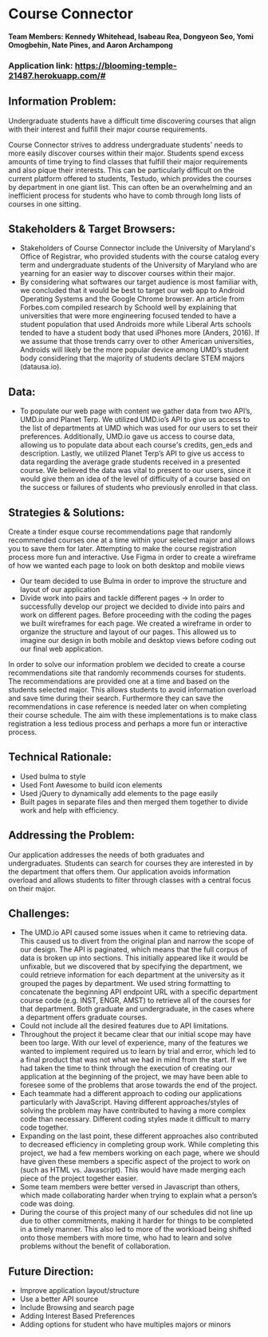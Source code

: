 # Course Connector
 
#### Team Members:  Kennedy Whitehead, Isabeau Rea, Dongyeon Seo, Yomi Omogbehin, Nate Pines, and Aaron Archampong
 
### Application link: https://blooming-temple-21487.herokuapp.com/#
 
## Information Problem:
 
Undergraduate students have a difficult time discovering courses that align with their interest and fulfill their major course requirements.
 
Course Connector strives to address undergraduate students' needs to more easily discover courses within their major. Students spend excess amounts of time trying to find classes that fulfill their major requirements and also pique their interests. This can be particularly difficult on the current platform offered to students, Testudo, which provides the courses by department in one giant list. This can often be an overwhelming and an inefficient process for students who have to comb through long lists of courses in one sitting. 
 
## Stakeholders & Target Browsers:
* Stakeholders of Course Connector include the University of Maryland's Office of Registrar, who provided students with the course catalog every term and undergraduate students of the University of Maryland who are yearning for an easier way to discover courses within their major. 
*	By considering what softwares our target audience is most familiar with, we concluded that it would be best to target our web app to Android Operating Systems and the Google Chrome browser. An article from Forbes.com compiled research by Schoold well by explaining that universities that were more engineering focused tended to have a student population that used Androids more while Liberal Arts schools tended to have a student body that used iPhones more (Anders, 2016). If we assume that those trends carry over to other American universities, Androids will likely be the more popular device among UMD’s student body considering that the majority of students declare STEM majors (datausa.io).
 
 
## Data:
* To populate our web page with content we gather data from two API’s, UMD.io and Planet Terp. We utilized UMD.io’s API to give us access to the list of departments at UMD which was used for our users to set their preferences. Additionally, UMD.io gave us access to course data, allowing us to populate data about each course's credits, gen_eds and description. Lastly, we utilized Planet Terp’s API to give us access to data regarding the average grade students received in a presented course. We believed the data was vital to present to our users, since it would give them an idea of the level of difficulty of a course based on the success or failures of students who previously enrolled in that class. 
 
## Strategies & Solutions:
Create a tinder esque course recommendations page that randomly recommended courses one at a time within your selected major and allows you to save them for later. Attempting to make the course registration process more fun and interactive.
Use Figma in order to create a wireframe of how we wanted each page to look on both desktop and mobile views
* Our team decided to use Bulma in order to improve the structure and layout of our application
* Divide work into pairs and tackle different pages -> 
In order to successfully develop our project we decided to divide into pairs and work on different pages. Before proceeding with the coding the pages we built wireframes for each page. We created a wireframe in order to organize the structure and layout of our pages. This allowed us to imagine our design in both mobile and desktop views before coding out our final web application.
 
In order to solve our information problem we decided to create a course recommendations site that randomly recommends courses for students. The recommendations are provided one at a time and based on the students selected major. This allows students to avoid information overload and save time during their search. Furthermore they can save the recommendations in case reference is needed later on when completing their course schedule. The aim with these implementations is to make class registration a less tedious process and perhaps a more fun or interactive process.
 
 
## Technical Rationale: 
 
* Used bulma to style 
* Used Font Awesome to build icon elements 
* Used jQuery to dynamically add elements to the page easily 
* Built pages in separate files and then merged them together to divide work and help with efficiency.
 
 
## Addressing the Problem: 
Our application addresses the needs of both graduates and undergraduates. Students can search for courses they are interested in by the department that offers them. Our application avoids information overload and allows students to filter through classes with a central focus on their major.
 
 
## Challenges:
* The UMD.io API caused some issues when it came to retrieving data. This caused us to divert from the original plan and narrow the scope of our design. The API is paginated, which means that the full corpus of data is broken up into sections. This initially appeared like it would be unfixable, but we discovered that by specifying the department, we could retrieve information for each department at the university as it grouped the pages by department. We used string formatting to concatenate the beginning API endpoint URL with a specific department course code (e.g. INST, ENGR, AMST) to retrieve all of the courses for that department. Both graduate and undergraduate, in the cases where a department offers graduate courses.
* Could not include all the desired features due to API limitations.
* Throughout the project it became clear that our initial scope may have been too large. With our level of experience, many of the features we wanted to implement required us to learn by trial and error, which led to a final product that was not what we had in mind from the start. If we had taken the time to think through the execution of creating our application at the beginning of the project, we may have been able to foresee some of the problems that arose towards the end of the project.
* Each teammate had a different approach to coding our applications particularly with JavaScript. Having different approaches/styles of solving the problem may have contributed to having a more complex code than necessary. Different coding styles made it difficult to marry code together.
* Expanding on the last point, these different approaches also contributed to decreased efficiency in completing group work. While completing this project, we had a few members working on each page, where we should have given these members a specific aspect of the project to work on (such as HTML vs. Javascript). This would have made merging each piece of the project together easier.
* Some team members were better versed in Javascript than others, which made collaborating harder when trying to explain what a person’s code was doing.
* During the course of this project many of our schedules did not line up due to other commitments, making it harder for things to be completed in a timely manner. This also led to more of the workload being shifted onto those members with more time, who had to learn and solve problems without the benefit of collaboration.
 
 
## Future Direction:
* Improve application layout/structure
* Use a better API source
* Include Browsing and search page 
* Adding Interest Based Preferences
* Adding options for student who have multiples majors or minors 
